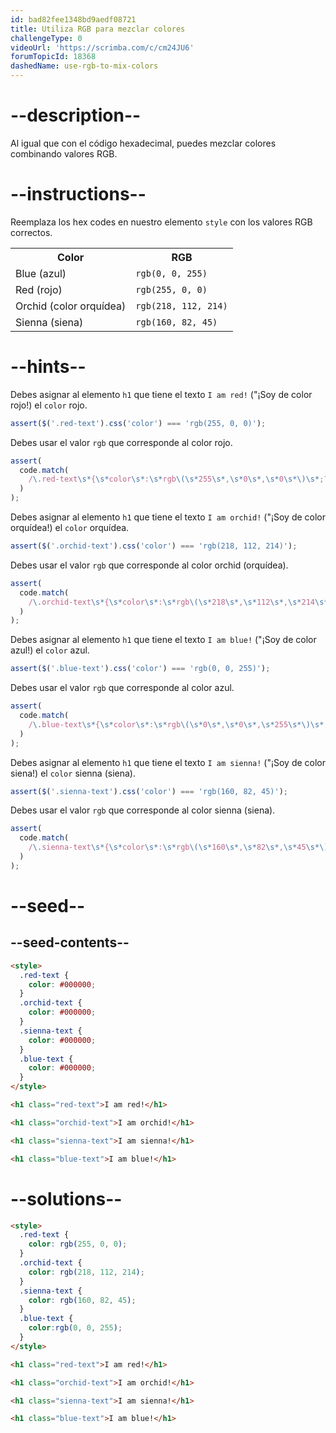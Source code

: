```yaml
---
id: bad82fee1348bd9aedf08721
title: Utiliza RGB para mezclar colores
challengeType: 0
videoUrl: 'https://scrimba.com/c/cm24JU6'
forumTopicId: 18368
dashedName: use-rgb-to-mix-colors
---
```


# --description--

Al igual que con el código hexadecimal, puedes mezclar colores combinando valores RGB.

# --instructions--

Reemplaza los hex codes en nuestro elemento `style` con los valores RGB correctos.

<table class='table table-striped'><tbody><tr><th>Color</th><th>RGB</th></tr><tr><td>Blue (azul)</td><td><code>rgb(0, 0, 255)</code></td></tr><tr><td>Red (rojo)</td><td><code>rgb(255, 0, 0)</code></td></tr><tr><td>Orchid (color orquídea)</td><td><code>rgb(218, 112, 214)</code></td></tr><tr><td>Sienna (siena)</td><td><code>rgb(160, 82, 45)</code></td></tr></tbody></table>

# --hints--

Debes asignar al elemento `h1` que tiene el texto `I am red!` ("¡Soy de color rojo!) el `color` rojo.

```js
assert($('.red-text').css('color') === 'rgb(255, 0, 0)');
```

Debes usar el valor `rgb` que corresponde al color rojo.

```js
assert(
  code.match(
    /\.red-text\s*{\s*color\s*:\s*rgb\(\s*255\s*,\s*0\s*,\s*0\s*\)\s*;?\s*}/gi
  )
);
```

Debes asignar al elemento `h1` que tiene el texto `I am orchid!` ("¡Soy de color orquídea!) el `color` orquídea.

```js
assert($('.orchid-text').css('color') === 'rgb(218, 112, 214)');
```

Debes usar el valor `rgb` que corresponde al color orchid (orquídea).

```js
assert(
  code.match(
    /\.orchid-text\s*{\s*color\s*:\s*rgb\(\s*218\s*,\s*112\s*,\s*214\s*\)\s*;?\s*}/gi
  )
);
```

Debes asignar al elemento `h1` que tiene el texto `I am blue!` ("¡Soy de color azul!) el `color` azul.

```js
assert($('.blue-text').css('color') === 'rgb(0, 0, 255)');
```

Debes usar el valor `rgb` que corresponde al color azul.

```js
assert(
  code.match(
    /\.blue-text\s*{\s*color\s*:\s*rgb\(\s*0\s*,\s*0\s*,\s*255\s*\)\s*;?\s*}/gi
  )
);
```

Debes asignar al elemento `h1` que tiene el texto `I am sienna!` ("¡Soy de color siena!) el `color` sienna (siena).

```js
assert($('.sienna-text').css('color') === 'rgb(160, 82, 45)');
```

Debes usar el valor `rgb` que corresponde al color sienna (siena).

```js
assert(
  code.match(
    /\.sienna-text\s*{\s*color\s*:\s*rgb\(\s*160\s*,\s*82\s*,\s*45\s*\)\s*;?\s*}/gi
  )
);
```

# --seed--

## --seed-contents--

```html
<style>
  .red-text {
    color: #000000;
  }
  .orchid-text {
    color: #000000;
  }
  .sienna-text {
    color: #000000;
  }
  .blue-text {
    color: #000000;
  }
</style>

<h1 class="red-text">I am red!</h1>

<h1 class="orchid-text">I am orchid!</h1>

<h1 class="sienna-text">I am sienna!</h1>

<h1 class="blue-text">I am blue!</h1>
```

# --solutions--

```html
<style>
  .red-text {
    color: rgb(255, 0, 0);
  }
  .orchid-text {
    color: rgb(218, 112, 214);
  }
  .sienna-text {
    color: rgb(160, 82, 45);
  }
  .blue-text {
    color:rgb(0, 0, 255);
  }
</style>

<h1 class="red-text">I am red!</h1>

<h1 class="orchid-text">I am orchid!</h1>

<h1 class="sienna-text">I am sienna!</h1>

<h1 class="blue-text">I am blue!</h1>
```
